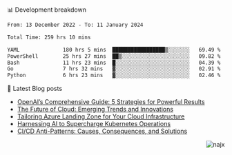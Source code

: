 📊 Development breakdown
<!--START_SECTION:waka-->

```txt
From: 13 December 2022 - To: 11 January 2024

Total Time: 259 hrs 10 mins

YAML              180 hrs 5 mins  █████████████████▒░░░░░░░   69.49 %
PowerShell        25 hrs 27 mins  ██▒░░░░░░░░░░░░░░░░░░░░░░   09.82 %
Bash              11 hrs 23 mins  █░░░░░░░░░░░░░░░░░░░░░░░░   04.39 %
Go                7 hrs 32 mins   ▓░░░░░░░░░░░░░░░░░░░░░░░░   02.91 %
Python            6 hrs 23 mins   ▓░░░░░░░░░░░░░░░░░░░░░░░░   02.46 %
```

<!--END_SECTION:waka-->

📕 Latest Blog posts

<!-- BLOG-POST-LIST:START -->
- [OpenAI’s Comprehensive Guide: 5 Strategies for Powerful Results](https://najx.dev/openai's-comprehensive-guide-to-prompt-writing-five-new-strategies-for-powerful-results/)
- [The Future of Cloud: Emerging Trends and Innovations](https://najx.dev/the-future-of-cloud-emerging-trends-and-innovations/)
- [Tailoring Azure Landing Zone for Your Cloud Infrastructure](https://najx.dev/tailoring-your-azure-landing-zone-for-cloud-infrastructure/)
- [Harnessing AI to Supercharge Kubernetes Operations](https://najx.dev/harnessing-ai-to-supercharge-kubernetes-operations/)
- [CI/CD Anti-Patterns: Causes, Consequences, and Solutions](https://najx.dev/cicd-anti-patterns/)
<!-- BLOG-POST-LIST:END -->

<p align="right">
  <img src="https://komarev.com/ghpvc/?username=najx&label=GitHub%20Profile%20Views&color=yellow&style=flat" alt="najx" />
</p align="center">
